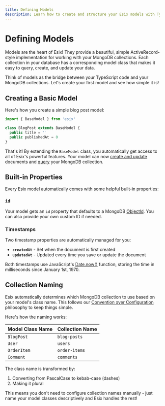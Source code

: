 ```yaml
---
title: Defining Models
description: Learn how to create and structure your Esix models with TypeScript classes, including property definitions, relationships, and model conventions.
---
```


# Defining Models

Models are the heart of Esix! They provide a beautiful, simple ActiveRecord-style implementation for working with your MongoDB collections. Each collection in your database has a corresponding model class that makes it easy to query, create, and update your data.

Think of models as the bridge between your TypeScript code and your MongoDB collections. Let's create your first model and see how simple it is!

## Creating a Basic Model

Here's how you create a simple blog post model:

```ts
import { BaseModel } from 'esix'

class BlogPost extends BaseModel {
  public title = ''
  public publishedAt = 0
}
```

That's it! By extending the `BaseModel` class, you automatically get access to all of Esix's powerful features. Your model can now [create and update](/docs/inserting-and-updating-models) documents and [query](/docs/retrieving-models) your MongoDB collection.

## Built-in Properties

Every Esix model automatically comes with some helpful built-in properties:

### `id`
Your model gets an `id` property that defaults to a MongoDB [ObjectId](https://docs.mongodb.com/manual/reference/method/ObjectId/). You can also provide your own custom ID if needed.

### Timestamps
Two timestamp properties are automatically managed for you:

- **`createdAt`** - Set when the document is first created
- **`updatedAt`** - Updated every time you save or update the document

Both timestamps use JavaScript's [Date.now()](https://developer.mozilla.org/en-US/docs/Web/JavaScript/Reference/Global_Objects/Date/now) function, storing the time in milliseconds since January 1st, 1970.

## Collection Naming

Esix automatically determines which MongoDB collection to use based on your model's class name. This follows our [Convention over Configuration](https://en.wikipedia.org/wiki/Convention_over_configuration) philosophy to keep things simple.

Here's how the naming works:

| Model Class Name | Collection Name |
|------------------|-----------------|
| `BlogPost`       | `blog-posts`    |
| `User`           | `users`         |
| `OrderItem`      | `order-items`   |
| `Comment`        | `comments`      |

The class name is transformed by:
1. Converting from PascalCase to kebab-case (dashes)
2. Making it plural

This means you don't need to configure collection names manually - just name your model classes descriptively and Esix handles the rest!
